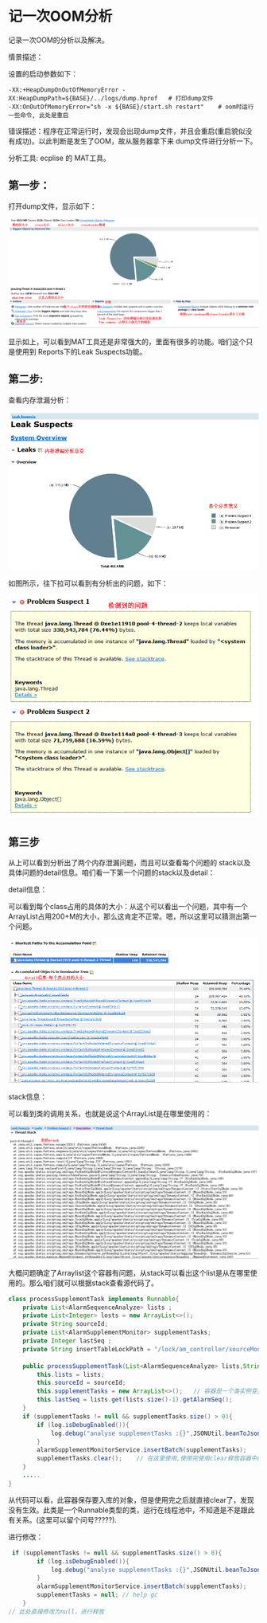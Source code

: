 # 记一次OOM分析

记录一次OOM的分析以及解决。

情景描述：

设置的启动参数如下：

```shell
-XX:+HeapDumpOnOutOfMemoryError -XX:HeapDumpPath=${BASE}/../logs/dump.hprof   # 打印dump文件
-XX:OnOutOfMemoryError="sh -x ${BASE}/start.sh restart"    # oom时运行一些命令, 此处是重启
```

错误描述：程序在正常运行时，发现会出现dump文件，并且会重启(重启貌似没有成功)。以此判断是发生了OOM，故从服务器拿下来 dump文件进行分析一下。

分析工具: ecplise 的 MAT工具。

## 第一步：

打开dump文件，显示如下：

![](../image/jvm-oom/form.png)

显示如上，可以看到MAT工具还是非常强大的，里面有很多的功能。咱们这个只是使用到 Reports下的Leak Suspects功能。

## 第二步:

查看内存泄漏分析：

![](../image/jvm-oom/leak1.png)

如图所示，往下拉可以看到有分析出的问题，如下：

![](../image/jvm-oom/leak2.png)

## 第三步

从上可以看到分析出了两个内存泄漏问题，而且可以查看每个问题的 stack以及 具体问题的detail信息。咱们看一下第一个问题的stack以及detail：

detail信息：

可以看到每个class占用的具体的大小：从这个可以看出一个问题，其中有一个ArrayList占用200+M的大小，那么这肯定不正常。嗯，所以这里可以猜测出第一个问题。

![](../image/jvm-oom/leak-detail.png)

stack信息：

可以看到类的调用关系，也就是说这个ArrayList是在哪里使用的：

![](../image/jvm-oom/leak-stack.png)

大概问题确定了Arraylist这个容器有问题，从stack可以看出这个list是从在哪里使用的。那么咱们就可以根据stack查看源代码了。

```java
class processSupplementTask implements Runnable{
    private List<AlarmSequenceAnalyze> lists ;
    private List<Integer> losts = new ArrayList<>();
    private String sourceId;
    private List<AlarmSupplementMonitor> supplementTasks;
    private Integer lastSeq ;
    private String insertTableLockPath = "/lock/am_controller/sourceMonitorUpdate/lock";

    public processSupplementTask(List<AlarmSequenceAnalyze> lists,String sourceId) {
        this.lists = lists;
        this.sourceId = sourceId;
        this.supplementTasks = new ArrayList<>();	// 容器是一个类实例变量,属于全局使用的
        this.lastSeq = lists.get(lists.size()-1).getAlarmSeq();
    }
    if (supplementTasks != null && supplementTasks.size() > 0){
        if (log.isDebugEnabled()){
            log.debug("analyse supplementTasks :{}",JSONUtil.beanToJson(supplementTasks));
        }
        alarmSupplementMonitorService.insertBatch(supplementTasks);
        supplementTasks.clear();	// 在这里使用,使用完使用clear释放容器中的对象
    }
    .....
}
```

从代码可以看，此容器保存要入库的对象，但是使用完之后就直接clear了，发现没有生效。此类是一个Runnable类型的类，运行在线程池中，不知道是不是跟此有关系。(这里可以留个问号?????).

进行修改：

```java
 if (supplementTasks != null && supplementTasks.size() > 0){
        if (log.isDebugEnabled()){
            log.debug("analyse supplementTasks :{}",JSONUtil.beanToJson(supplementTasks));
        }
        alarmSupplementMonitorService.insertBatch(supplementTasks);
        supplementTasks = null;	// help gc
    }
// 此处直接修改为null，进行释放
```


